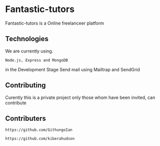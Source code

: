 # Fantastic-tutors

Fantastic-tutors is a Online freelanceer platform

## Technologies

We are currently using.

    Node.js, Express and MongoDB

in the Development Stage
Send  mail using 
    Mailtrap and SendGrid

## Contributing

Curently this is a private project only those whom have been invited, can contribute

## Contributers

    https://github.com/GithungoIan

    https://github.com/kiberahudson
